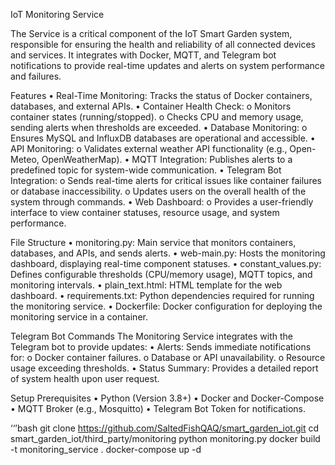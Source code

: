 IoT Monitoring Service

The Service is a critical component of the IoT Smart Garden system, responsible for ensuring the health and reliability of all connected devices and services. It integrates with Docker, MQTT, and Telegram bot notifications to provide real-time updates and alerts on system performance and failures.

Features
•	Real-Time Monitoring: Tracks the status of Docker containers, databases, and external APIs.
•	Container Health Check:
    o	Monitors container states (running/stopped).
    o	Checks CPU and memory usage, sending alerts when thresholds are exceeded.
•	Database Monitoring:
    o	Ensures MySQL and InfluxDB databases are operational and accessible.
•	API Monitoring:
    o	Validates external weather API functionality (e.g., Open-Meteo, OpenWeatherMap).
•	MQTT Integration: Publishes alerts to a predefined topic for system-wide communication.
•	Telegram Bot Integration:
    o	Sends real-time alerts for critical issues like container failures or database inaccessibility.
    o	Updates users on the overall health of the system through commands.
•	Web Dashboard:
    o	Provides a user-friendly interface to view container statuses, resource usage, and system performance.

File Structure
•	monitoring.py: Main service that monitors containers, databases, and APIs, and sends alerts.
•	web-main.py: Hosts the monitoring dashboard, displaying real-time component statuses.
•	constant_values.py: Defines configurable thresholds (CPU/memory usage), MQTT topics, and monitoring intervals.
•	plain_text.html: HTML template for the web dashboard.
•	requirements.txt: Python dependencies required for running the monitoring service.
•	Dockerfile: Docker configuration for deploying the monitoring service in a container.

Telegram Bot Commands
The Monitoring Service integrates with the Telegram bot to provide updates:
•	Alerts: Sends immediate notifications for:
    o	Docker container failures.
    o	Database or API unavailability.
    o	Resource usage exceeding thresholds.
•	Status Summary: Provides a detailed report of system health upon user request.

Setup
Prerequisites
•	Python (Version 3.8+)
•	Docker and Docker-Compose
•	MQTT Broker (e.g., Mosquitto)
•	Telegram Bot Token for notifications.

‘‘’bash
git clone https://github.com/SaltedFishQAQ/smart_garden_iot.git
cd smart_garden_iot/third_party/monitoring
python monitoring.py
docker build -t monitoring_service .
docker-compose up -d
